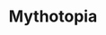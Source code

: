 ---
title: Mythotopia
layout: project
link: #
description: An online version of a little-known board game
associated: mythotopia
---